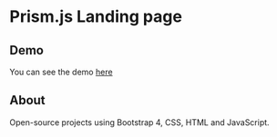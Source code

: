# Prism.js Landing page

## Demo
You can see the demo [here]()

## About
Open-source projects using Bootstrap 4, CSS, HTML and JavaScript.